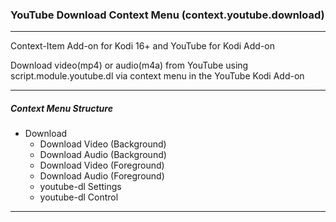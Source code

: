 ### YouTube Download Context Menu (context.youtube.download)

---

Context-Item Add-on for Kodi 16+ and YouTube for Kodi Add-on

Download video(mp4) or audio(m4a) from YouTube using script.module.youtube.dl via context menu in the YouTube Kodi Add-on

---

##### Context Menu Structure

- Download
    - Download Video (Background)
    - Download Audio (Background)
    - Download Video (Foreground)
    - Download Audio (Foreground)
    - youtube-dl Settings
    - youtube-dl Control

---
